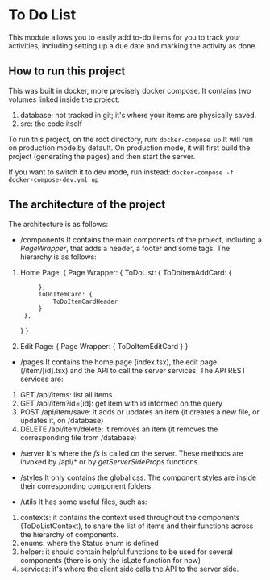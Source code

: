 # To Do List
This module allows you to easily add to-do items for you to track your activities, including setting up a due date and marking the activity as done.

## How to run this project
This was built in docker, more precisely docker compose. It contains two volumes linked inside the project:
1. database: not tracked in git; it's where your items are physically saved.
2. src: the code itself

To run this project, on the root directory, run:
```docker-compose up```
It will run on production mode by default. On production mode, it will first build the project (generating the pages) and then start the server.

If you want to switch it to dev mode, run instead:
```docker-compose -f docker-compose-dev.yml up```

## The architecture of the project
The architecture is as follows:

* /components
It contains the main components of the project, including a *PageWrapper*, that adds a header, a footer and some tags. The hierarchy is as follows:
1. Home Page: {
    Page Wrapper: {
        ToDoList: {
            ToDoItemAddCard: {

            },
            ToDoItemCard: {
                ToDoItemCardHeader
            }
        },
    }
}
2. Edit Page: {
    Page Wrapper: {
        ToDoItemEditCard
    }
}

* /pages
It contains the home page (index.tsx), the edit page (/item/[id].tsx) and the API to call the server services. The API REST services are:
1. GET /api/items: list all items
2. GET /api/item?id=[id]: get item with id informed on the query
3. POST /api/item/save: it adds or updates an item (it creates a new file, or updates it, on /database)
4. DELETE /api/item/delete: it removes an item (it removes the corresponding file from /database)

* /server
It's where the *fs* is called on the server. These methods are invoked by /api/* or by *getServerSideProps* functions.

* /styles
It only contains the global css. The component styles are inside their corresponding component folders.

* /utils
It has some useful files, such as:
1. contexts: it contains the context used throughout the components (ToDoListContext), to share the list of items and their functions across the hierarchy of components.
2. enums: where the Status enum is defined
3. helper: it should contain helpful functions to be used for several components (there is only the isLate function for now)
4. services: it's where the client side calls the API to the server side.
